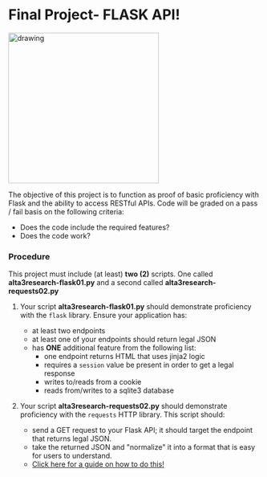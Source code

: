 # Final Project- FLASK API!

<img src="https://pics.me.me/getin-the-flask-35034794.png" alt="drawing" width="300"/>

The objective of this project is to function as proof of basic proficiency with Flask and the ability to access RESTful APIs. Code will be graded on a pass / fail basis on the following criteria:
- Does the code include the required features?
- Does the code work?


### Procedure

This project must include (at least) **two (2)** scripts. One called **alta3research-flask01.py** and a second called **alta3research-requests02.py**

1. Your script **alta3research-flask01.py** should demonstrate proficiency with the `flask` library. Ensure your application has:
    - at least two endpoints
    - at least one of your endpoints should return legal JSON
    - has **ONE** additional feature from the following list:
        - one endpoint returns HTML that uses jinja2 logic
        - requires a `session` value be present in order to get a legal response
        - writes to/reads from a cookie
        - reads from/writes to a sqlite3 database

2. Your script **alta3research-requests02.py** should demonstrate proficiency with the `requests` HTTP library. This script should:
    - send a GET request to your Flask API; it should target the endpoint that returns legal JSON.
    - take the returned JSON and "normalize" it into a format that is easy for users to understand. 
    - [Click here for a guide on how to do this!](https://github.com/csfeeser/Python/blob/master/pyapi/flask_JSON_demo_API.md)
